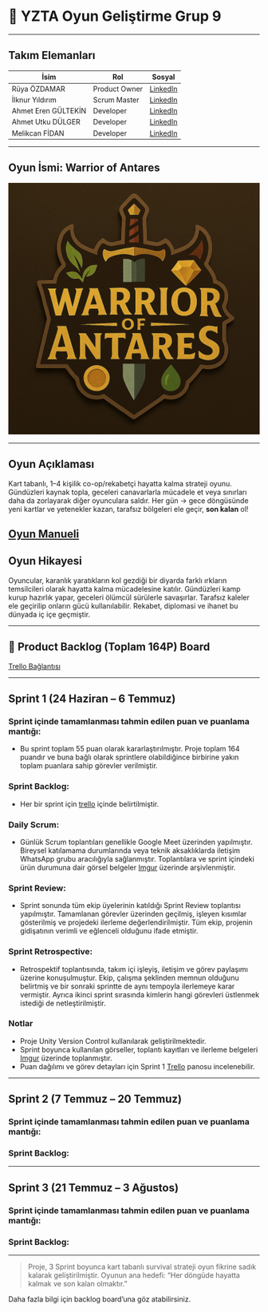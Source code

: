 # 👾 YZTA Oyun Geliştirme Grup 9


---

## Takım Elemanları

| İsim        | Rol           | Sosyal        |
| ----------- | ------------- | ------------- |
| Rüya ÖZDAMAR | Product Owner | [LinkedIn](https://www.linkedin.com/in/r%C3%BCya-%C3%B6zdamar-54419b295/) |
| İlknur Yıldırım | Scrum Master  | [LinkedIn](https://www.linkedin.com/in/ilknur-y%C4%B1ld%C4%B1r%C4%B1m-2693b8298/) |
| Ahmet Eren GÜLTEKİN | Developer     | [LinkedIn](https://www.linkedin.com/in/ahmet-eren-g%C3%BCltekin-38b7a6218/) |
| Ahmet Utku DÜLGER | Developer     | [LinkedIn](https://www.linkedin.com/in/ahmetutkudulger/) |
| Melikcan FİDAN | Developer     | [LinkedIn](https://www.linkedin.com/in/melikcan-fidan/) |

---

## Oyun İsmi: **Warrior of Antares**

![](https://github.com/7endar/akademi25-bootcamp-gr9/blob/main/assets/game-logo.jpg)

---

## Oyun Açıklaması

Kart tabanlı, 1–4 kişilik co-op/rekabetçi hayatta kalma strateji oyunu. Gündüzleri kaynak topla, geceleri canavarlarla mücadele et veya sınırları daha da zorlayarak diğer oyunculara saldır. Her gün → gece döngüsünde yeni kartlar ve yetenekler kazan, tarafsız bölgeleri ele geçir, **son kalan** ol!

[Oyun Manueli](https://docs.google.com/document/d/1hL6sxHom35rMgIgW3HPAQTqVhokYcvEo/edit?tab=t.0)
---

## Oyun Hikayesi

Oyuncular, karanlık yaratıkların kol gezdiği bir diyarda farklı ırkların temsilcileri olarak hayatta kalma mücadelesine katılır. Gündüzleri kamp kurup hazırlık yapar, geceleri ölümcül sürülerle savaşırlar. Tarafsız kaleler ele geçirilip onların gücü kullanılabilir. Rekabet, diplomasi ve ihanet bu dünyada iç içe geçmiştir.

---

## 🔗 Product Backlog (Toplam 164P) Board

[Trello Bağlantısı](https://trello.com/b/Aky92KXS/oyun-geli%C5%9Ftirme-grup9)

---

## Sprint 1 (24 Haziran – 6 Temmuz)

### Sprint içinde tamamlanması tahmin edilen puan ve puanlama mantığı: 

- Bu sprint toplam 55 puan olarak kararlaştırılmıştır. Proje toplam 164 puandır ve buna bağlı olarak sprintlere olabildiğince birbirine yakın toplam puanlara sahip görevler verilmiştir.

### Sprint Backlog: 

- Her bir sprint için [trello](https://trello.com/b/Aky92KXS/oyun-geli%C5%9Ftirme-grup9) içinde belirtilmiştir.

### Daily Scrum: 

- Günlük Scrum toplantıları genellikle Google Meet üzerinden yapılmıştır. Bireysel katılamama durumlarında veya teknik aksaklıklarda iletişim WhatsApp grubu aracılığıyla sağlanmıştır. Toplantılara ve sprint içindeki ürün durumuna dair görsel belgeler [Imgur](https://imgur.com/a/nNgCZCX) üzerinde arşivlenmiştir.

### Sprint Review: 

- Sprint sonunda tüm ekip üyelerinin katıldığı Sprint Review toplantısı yapılmıştır. Tamamlanan görevler üzerinden geçilmiş, işleyen kısımlar gösterilmiş ve projedeki ilerleme değerlendirilmiştir. Tüm ekip, projenin gidişatının verimli ve eğlenceli olduğunu ifade etmiştir.

### Sprint Retrospective:  

- Retrospektif toplantısında, takım içi işleyiş, iletişim ve görev paylaşımı üzerine konuşulmuştur. Ekip, çalışma şeklinden memnun olduğunu belirtmiş ve bir sonraki sprintte de aynı tempoyla ilerlemeye karar vermiştir. Ayrıca ikinci sprint sırasında kimlerin hangi görevleri üstlenmek istediği de netleştirilmiştir.

### Notlar

- Proje Unity Version Control kullanılarak geliştirilmektedir.
- Sprint boyunca kullanılan görseller, toplantı kayıtları ve ilerleme belgeleri [Imgur](https://imgur.com/a/nNgCZCX) üzerinde toplanmıştır.
- Puan dağılımı ve görev detayları için Sprint 1 [Trello](https://trello.com/b/Aky92KXS/oyun-geli%C5%9Ftirme-grup9) panosu incelenebilir.
---

## Sprint 2 (7 Temmuz – 20 Temmuz)

### Sprint içinde tamamlanması tahmin edilen puan ve puanlama mantığı: 

### Sprint Backlog:

---

## Sprint 3 (21 Temmuz – 3 Ağustos)

### Sprint içinde tamamlanması tahmin edilen puan ve puanlama mantığı: 

### Sprint Backlog:


---

> Proje, 3 Sprint boyunca kart tabanlı survival strateji oyun fikrine sadık kalarak geliştirilmiştir.
>  Oyunun ana hedefi: “Her döngüde hayatta kalmak ve son kalan olmaktır.”

Daha fazla bilgi için backlog board’una göz atabilirsiniz.
